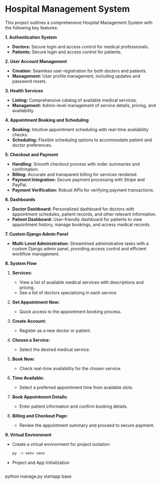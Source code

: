 # Hospital Management System

This project outlines a comprehensive Hospital Management System with the following key features:

**1. Authentication System**

* **Doctors:** Secure login and access control for medical professionals.
* **Patients:** Secure login and access control for patients.

**2. User Account Management**

* **Creation:** Seamless user registration for both doctors and patients.
* **Management:** User profile management, including updates and password resets.

**3. Health Services**

* **Listing:** Comprehensive catalog of available medical services.
* **Management:** Admin-level management of service details, pricing, and availability.

**4. Appointment Booking and Scheduling**

* **Booking:** Intuitive appointment scheduling with real-time availability checks.
* **Scheduling:** Flexible scheduling options to accommodate patient and doctor preferences.

**5. Checkout and Payment**

* **Handling:** Smooth checkout process with order summaries and confirmation.
* **Billing:** Accurate and transparent billing for services rendered.
* **Payment Integration:** Secure payment processing with Stripe and PayPal.
* **Payment Verification:** Robust APIs for verifying payment transactions.

**6. Dashboards**

* **Doctor Dashboard:** Personalized dashboard for doctors with appointment schedules, patient records, and other relevant information.
* **Patient Dashboard:** User-friendly dashboard for patients to view appointment history, manage bookings, and access medical records.

**7. Custom Django Admin Panel**

* **Multi-Level Administration:** Streamlined administrative tasks with a custom Django admin panel, providing access control and efficient workflow management.

**8. System Flow**

1. **Services:**
   * View a list of available medical services with descriptions and pricing.
   * See a list of doctors specializing in each service.

2. **Get Appointment Now:**
   * Quick access to the appointment booking process.

3. **Create Account:**
   * Register as a new doctor or patient.

4. **Choose a Service:**
   * Select the desired medical service.

5. **Book Now:**
   * Check real-time availability for the chosen service.

6. **Time Available:**
   * Select a preferred appointment time from available slots.

7. **Book Appointment Details:**
   * Enter patient information and confirm booking details.

8. **Billing and Checkout Page:**
   * Review the appointment summary and proceed to secure payment.

**9. Virtual Environment**

* Create a virtual environment for project isolation:
   ```bash
   py -m venv venv

* Project and App Initialization
   ``` base app
python manage.py startapp base